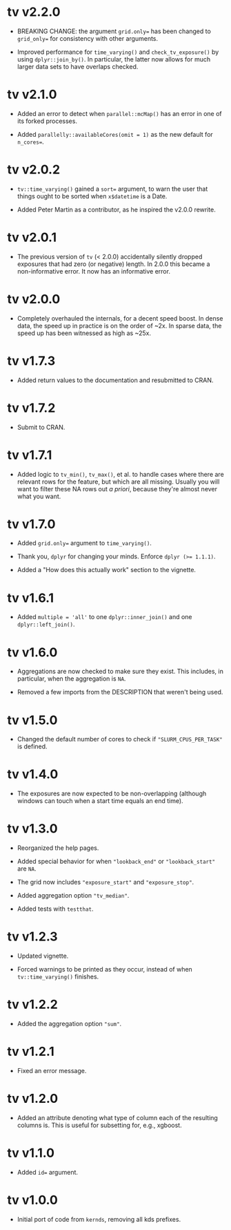 # tv v2.2.0

- BREAKING CHANGE: the argument `grid.only=` has been changed to `grid_only=` for
  consistency with other arguments.
  
- Improved performance for `time_varying()` and `check_tv_exposure()` by using
  `dplyr::join_by()`. In particular, the latter now allows for much larger data
  sets to have overlaps checked.

# tv v2.1.0

- Added an error to detect when `parallel::mcMap()` has an error in one of its forked 
  processes.
  
- Added `parallelly::availableCores(omit = 1)` as the new default for `n_cores=`.

# tv v2.0.2

- `tv::time_varying()` gained a `sort=` argument, to warn the user that things ought
  to be sorted when `x$datetime` is a Date.
  
- Added Peter Martin as a contributor, as he inspired the v2.0.0 rewrite.

# tv v2.0.1

- The previous version of `tv` (< 2.0.0) accidentally silently dropped exposures
  that had zero (or negative) length. In 2.0.0 this became a non-informative
  error. It now has an informative error.

# tv v2.0.0

- Completely overhauled the internals, for a decent speed boost.
  In dense data, the speed up in practice is on the order of ~2x.
  In sparse data, the speed up has been witnessed as high as ~25x.

# tv v1.7.3

- Added return values to the documentation and resubmitted to CRAN.

# tv v1.7.2

- Submit to CRAN.

# tv v1.7.1

- Added logic to `tv_min()`, `tv_max()`, et al. to handle cases where there are
  relevant rows for the feature, but which are all missing. Usually you will want
  to filter these NA rows out *a priori*, because they're almost never what you want.

# tv v1.7.0

- Added `grid.only=` argument to `time_varying()`.

- Thank you, `dplyr` for changing your minds. Enforce `dplyr (>= 1.1.1)`.

- Added a "How does this actually work" section to the vignette.

# tv v1.6.1

- Added `multiple = 'all'` to one `dplyr::inner_join()` and one `dplyr::left_join()`.

# tv v1.6.0

- Aggregations are now checked to make sure they exist. This includes, in particular, when the aggregation is `NA`.

- Removed a few imports from the DESCRIPTION that weren't being used.

# tv v1.5.0

- Changed the default number of cores to check if `"SLURM_CPUS_PER_TASK"` is defined.

# tv v1.4.0

- The exposures are now expected to be non-overlapping (although windows can touch when a start time
  equals an end time).

# tv v1.3.0

- Reorganized the help pages.

- Added special behavior for when `"lookback_end"` or `"lookback_start"` are `NA`.

- The grid now includes `"exposure_start"` and `"exposure_stop"`.

- Added aggregation option `"tv_median"`.

- Added tests with `testthat`.

# tv v1.2.3

- Updated vignette.

- Forced warnings to be printed as they occur, instead of when `tv::time_varying()` finishes.

# tv v1.2.2

- Added the aggregation option `"sum"`.

# tv v1.2.1

- Fixed an error message.

# tv v1.2.0

- Added an attribute denoting what type of column each of the resulting columns is. This is useful for subsetting for, e.g., xgboost.

# tv v1.1.0

- Added `id=` argument.

# tv v1.0.0

- Initial port of code from `kernds`, removing all kds prefixes.
